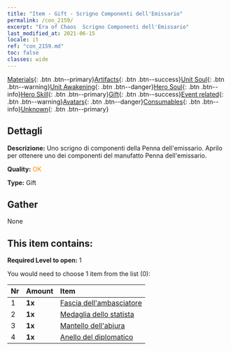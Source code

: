 ```yaml
---
title: "Item - Gift - Scrigno Componenti dell'Emissario"
permalink: /con_2159/
excerpt: "Era of Chaos  Scrigno Componenti dell'Emissario"
last_modified_at: 2021-06-15
locale: it
ref: "con_2159.md"
toc: false
classes: wide
---
```

 [Materials](/ItemsIT/){: .btn .btn--primary}[Artifacts](/ItemsIT/Artifacts/){: .btn .btn--success}[Unit Soul](/ItemsIT/UnitSoul/){: .btn .btn--warning}[Unit Awakening](/ItemsIT/UnitAwakening/){: .btn .btn--danger}[Hero Soul](/ItemsIT/HeroSoul/){: .btn .btn--info}[Hero Skill](/ItemsIT/HeroSkill/){: .btn .btn--primary}[Gift](/ItemsIT/Gift/){: .btn .btn--success}[Event related](/ItemsIT/Events/){: .btn .btn--warning}[Avatars](/ItemsIT/Avatars/){: .btn .btn--danger}[Consumables](/ItemsIT/Consumables/){: .btn .btn--info}[Unknown](/ItemsIT/Unknown/){: .btn .btn--primary}

## Dettagli
 **Descrizione:** Uno scrigno di componenti della Penna dell'emissario. Aprilo per ottenere uno dei componenti del manufatto Penna dell'emissario.

 **Quality:** <span style="color: #FF8C00">OK</span>

 **Type:** Gift

## Gather

  None

## This item contains:

 **Required Level to open:** 1

 You would need to choose 1 item from the list (0):

  | Nr | Amount |     Item    |
  |:---|:-------|:------------|
  | 1 |  **1x** | [Fascia dell'ambasciatore](/it/Items/art_2154/) |  | 
  | 2 |  **1x** | [Medaglia dello statista](/it/Items/art_2155/) |  | 
  | 3 |  **1x** | [Mantello dell'abiura](/it/Items/art_2156/) |  | 
  | 4 |  **1x** | [Anello del diplomatico](/it/Items/art_2157/) |  | 
